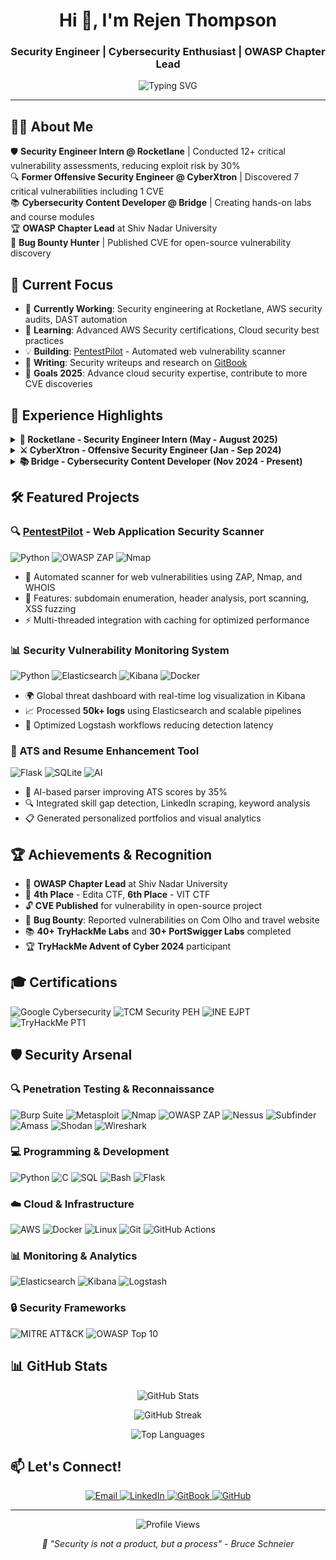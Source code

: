 <h1 align="center">Hi 👋, I'm Rejen Thompson</h1>
<h3 align="center">Security Engineer | Cybersecurity Enthusiast | OWASP Chapter Lead</h3>

<p align="center">
  <img src="https://readme-typing-svg.herokuapp.com?font=Fira+Code&pause=1000&color=00F7FF&center=true&vCenter=true&width=435&lines=Security+Engineer+%40+Rocketlane;Offensive+Security+Specialist;CVE+Researcher;Cloud+Security+Expert;OWASP+Chapter+Lead" alt="Typing SVG" />
</p>

---

## 👨‍💻 About Me

🛡️ **Security Engineer Intern @ Rocketlane** | Conducted 12+ critical vulnerability assessments, reducing exploit risk by 30%  
🔍 **Former Offensive Security Engineer @ CyberXtron** | Discovered 7 critical vulnerabilities including 1 CVE  
📚 **Cybersecurity Content Developer @ Bridge** | Creating hands-on labs and course modules  
🏆 **OWASP Chapter Lead** at Shiv Nadar University  
🎯 **Bug Bounty Hunter** | Published CVE for open-source vulnerability discovery  

## 🚀 Current Focus

- 🔭 **Currently Working**: Security engineering at Rocketlane, AWS security audits, DAST automation
- 🌱 **Learning**: Advanced AWS Security certifications, Cloud security best practices
- 💡 **Building**: [PentestPilot](https://github.com/thompson005/PentestPilot) - Automated web vulnerability scanner
- 📝 **Writing**: Security writeups and research on [GitBook](https://rejenthompson.gitbook.io/writeups)
- 🎯 **Goals 2025**: Advance cloud security expertise, contribute to more CVE discoveries

## 💼 Experience Highlights

<details>
<summary><b>🚀 Rocketlane - Security Engineer Intern (May - August 2025)</b></summary>

- 🔍 Conducted internal web penetration tests identifying **12+ critical issues**
- ☁️ Performed comprehensive **AWS security audits** across 10+ services
- 🔧 Automated security processes by integrating **DAST tools** into CI/CD pipeline
- 📈 Improved workflow efficiency through secure GitHub configurations
</details>

<details>
<summary><b>⚔️ CyberXtron - Offensive Security Engineer (Jan - Sep 2024)</b></summary>

- 🎯 Discovered **7 critical vulnerabilities** (including 1 CVE) protecting 5,000+ users
- 🔨 Built **ShadowSpot** - EASM tool reducing external exposure by 25%
- 🌐 Developed **DarkFlash** - Dark web monitor processing 10k+ records/month
- ⚡ Optimized Elasticsearch pipelines improving log ingestion by 35%
</details>

<details>
<summary><b>📚 Bridge - Cybersecurity Content Developer (Nov 2024 - Present)</b></summary>

- 📖 Created structured course modules for **10+ cybersecurity topics**
- 👥 Managing team of 3 contributors for content delivery workflows
- 📋 Developed setup documentation reducing onboarding time by 50%
</details>

## 🛠️ Featured Projects

### 🔍 [PentestPilot](https://github.com/thompson005/PentestPilot) - Web Application Security Scanner
![Python](https://img.shields.io/badge/Python-3776AB?style=flat&logo=python&logoColor=white)
![OWASP ZAP](https://img.shields.io/badge/OWASP_ZAP-00549F?style=flat&logo=owasp&logoColor=white)
![Nmap](https://img.shields.io/badge/Nmap-4682B4?style=flat&logo=nmap&logoColor=white)

- 🎯 Automated scanner for web vulnerabilities using ZAP, Nmap, and WHOIS
- 🔧 Features: subdomain enumeration, header analysis, port scanning, XSS fuzzing
- ⚡ Multi-threaded integration with caching for optimized performance

### 📊 Security Vulnerability Monitoring System
![Python](https://img.shields.io/badge/Python-3776AB?style=flat&logo=python&logoColor=white)
![Elasticsearch](https://img.shields.io/badge/Elasticsearch-005571?style=flat&logo=elasticsearch&logoColor=white)
![Kibana](https://img.shields.io/badge/Kibana-005571?style=flat&logo=kibana&logoColor=white)
![Docker](https://img.shields.io/badge/Docker-2496ED?style=flat&logo=docker&logoColor=white)

- 🌍 Global threat dashboard with real-time log visualization in Kibana
- 📈 Processed **50k+ logs** using Elasticsearch and scalable pipelines
- 🚀 Optimized Logstash workflows reducing detection latency

### 🤖 ATS and Resume Enhancement Tool
![Flask](https://img.shields.io/badge/Flask-000000?style=flat&logo=flask&logoColor=white)
![SQLite](https://img.shields.io/badge/SQLite-003B57?style=flat&logo=sqlite&logoColor=white)
![AI](https://img.shields.io/badge/Groq_API-FF6B35?style=flat&logo=ai&logoColor=white)

- 🧠 AI-based parser improving ATS scores by 35%
- 🔍 Integrated skill gap detection, LinkedIn scraping, keyword analysis
- 📋 Generated personalized portfolios and visual analytics

## 🏆 Achievements & Recognition

- 🥇 **OWASP Chapter Lead** at Shiv Nadar University
- 🏅 **4th Place** - Edita CTF, **6th Place** - VIT CTF
- 🔓 **CVE Published** for vulnerability in open-source project
- 🎯 **Bug Bounty**: Reported vulnerabilities on Com Olho and travel website
- 📚 **40+ TryHackMe Labs** and **30+ PortSwigger Labs** completed
- 🏆 **TryHackMe Advent of Cyber 2024** participant

## 🎓 Certifications

<p align="left">
  <img src="https://img.shields.io/badge/Google_Cybersecurity-4285F4?style=for-the-badge&logo=google&logoColor=white" alt="Google Cybersecurity" />
  <img src="https://img.shields.io/badge/TCM_Security-PEH-red?style=for-the-badge" alt="TCM Security PEH" />
  <img src="https://img.shields.io/badge/INE_Security-EJPT-orange?style=for-the-badge" alt="INE EJPT" />
  <img src="https://img.shields.io/badge/TryHackMe-PT1-green?style=for-the-badge&logo=tryhackme&logoColor=white" alt="TryHackMe PT1" />
</p>

## 🛡️ Security Arsenal

### 🔍 Penetration Testing & Reconnaissance
<p align="left">
  <img src="https://img.shields.io/badge/Burp_Suite-FF6633?style=flat&logo=burpsuite&logoColor=white" alt="Burp Suite" />
  <img src="https://img.shields.io/badge/Metasploit-2596CD?style=flat&logo=metasploit&logoColor=white" alt="Metasploit" />
  <img src="https://img.shields.io/badge/Nmap-4682B4?style=flat&logo=nmap&logoColor=white" alt="Nmap" />
  <img src="https://img.shields.io/badge/OWASP_ZAP-00549F?style=flat&logo=owasp&logoColor=white" alt="OWASP ZAP" />
  <img src="https://img.shields.io/badge/Nessus-00C176?style=flat&logo=tenable&logoColor=white" alt="Nessus" />
  <img src="https://img.shields.io/badge/Subfinder-FF6B35?style=flat&logo=go&logoColor=white" alt="Subfinder" />
  <img src="https://img.shields.io/badge/Amass-5C2D91?style=flat&logo=owasp&logoColor=white" alt="Amass" />
  <img src="https://img.shields.io/badge/Shodan-DC382D?style=flat&logo=shodan&logoColor=white" alt="Shodan" />
  <img src="https://img.shields.io/badge/Wireshark-1679A7?style=flat&logo=wireshark&logoColor=white" alt="Wireshark" />
</p>

### 💻 Programming & Development
<p align="left">
  <img src="https://img.shields.io/badge/Python-3776AB?style=flat&logo=python&logoColor=white" alt="Python" />
  <img src="https://img.shields.io/badge/C-A8B9CC?style=flat&logo=c&logoColor=white" alt="C" />
  <img src="https://img.shields.io/badge/SQL-4479A1?style=flat&logo=mysql&logoColor=white" alt="SQL" />
  <img src="https://img.shields.io/badge/Bash-4EAA25?style=flat&logo=gnubash&logoColor=white" alt="Bash" />
  <img src="https://img.shields.io/badge/Flask-000000?style=flat&logo=flask&logoColor=white" alt="Flask" />
</p>

### ☁️ Cloud & Infrastructure
<p align="left">
  <img src="https://img.shields.io/badge/AWS-232F3E?style=flat&logo=amazonwebservices&logoColor=white" alt="AWS" />
  <img src="https://img.shields.io/badge/Docker-2496ED?style=flat&logo=docker&logoColor=white" alt="Docker" />
  <img src="https://img.shields.io/badge/Linux-FCC624?style=flat&logo=linux&logoColor=black" alt="Linux" />
  <img src="https://img.shields.io/badge/Git-F05032?style=flat&logo=git&logoColor=white" alt="Git" />
  <img src="https://img.shields.io/badge/GitHub_Actions-2088FF?style=flat&logo=githubactions&logoColor=white" alt="GitHub Actions" />
</p>

### 📊 Monitoring & Analytics
<p align="left">
  <img src="https://img.shields.io/badge/Elasticsearch-005571?style=flat&logo=elasticsearch&logoColor=white" alt="Elasticsearch" />
  <img src="https://img.shields.io/badge/Kibana-005571?style=flat&logo=kibana&logoColor=white" alt="Kibana" />
  <img src="https://img.shields.io/badge/Logstash-005571?style=flat&logo=logstash&logoColor=white" alt="Logstash" />
</p>

### 🔒 Security Frameworks
<p align="left">
  <img src="https://img.shields.io/badge/MITRE_ATT&CK-FF0000?style=flat&logo=mitre&logoColor=white" alt="MITRE ATT&CK" />
  <img src="https://img.shields.io/badge/OWASP_Top_10-000000?style=flat&logo=owasp&logoColor=white" alt="OWASP Top 10" />
</p>

## 📊 GitHub Stats

<p align="center">
  <img src="https://github-readme-stats.vercel.app/api?username=thompson005&show_icons=true&theme=tokyonight&count_private=true" alt="GitHub Stats" />
</p>

<p align="center">
  <img src="https://github-readme-streak-stats.herokuapp.com/?user=thompson005&theme=tokyonight" alt="GitHub Streak" />
</p>

<p align="center">
  <img src="https://github-readme-stats.vercel.app/api/top-langs/?username=thompson005&layout=compact&theme=tokyonight" alt="Top Languages" />
</p>

## 📫 Let's Connect!

<p align="center">
  <a href="mailto:rejen22110019@snuchennai.edu.in">
    <img src="https://img.shields.io/badge/Email-D14836?style=for-the-badge&logo=gmail&logoColor=white" alt="Email" />
  </a>
  <a href="https://linkedin.com/in/rejen-thompson-765271258">
    <img src="https://img.shields.io/badge/LinkedIn-0077B5?style=for-the-badge&logo=linkedin&logoColor=white" alt="LinkedIn" />
  </a>
  <a href="https://rejenthompson.gitbook.io/writeups">
    <img src="https://img.shields.io/badge/GitBook-3884FF?style=for-the-badge&logo=gitbook&logoColor=white" alt="GitBook" />
  </a>
  <a href="https://github.com/thompson005">
    <img src="https://img.shields.io/badge/GitHub-100000?style=for-the-badge&logo=github&logoColor=white" alt="GitHub" />
  </a>
</p>

---

<p align="center">
  <img src="https://komarev.com/ghpvc/?username=thompson005&color=blueviolet&style=flat-square&label=Profile+Views" alt="Profile Views" />
</p>

<p align="center">
  <i>🔐 "Security is not a product, but a process" - Bruce Schneier</i>
</p>